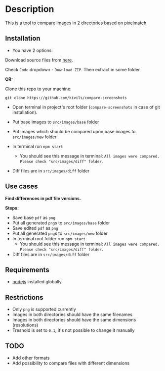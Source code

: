 # Description

This is a tool to compare images in 2 directories based on [pixelmatch](https://github.com/mapbox/pixelmatch).

## Installation

- You have 2 options:

Download source files from [here](https://github.com/kivils/compare-screenshots). 

Check `Code` dropdown - `Download ZIP`. Then extract in some folder.

**OR:**

Clone this repo to your machine:

`git clone https://github.com/kivils/compare-screenshots`

- Open terminal in project's root folder (`compare-screenshots` in case of git installation).

- Put base images to `src/images/base` folder
- Put images which should be compared upon base images to `src/images/new` folder
- In terminal run `npm start`
  - You should see this message in terminal: `All images were compared. Please check "src/images/diff" folder`.
- Diff files are in `src/images/diff` folder

## Use cases

**Find differences in pdf file versions.**

**Steps:**

- Save base `pdf` as ``png``
- Put all generated ``png``s to `src/images/base` folder
- Save edited `pdf` as `png`
- Put all generated `png`s to `src/images/new` folder
- In terminal root folder run `npm start`
  - You should see this message in terminal: `All images were compared. Please check "src/images/diff" folder`.
- Diff files are in `src/images/diff` folder

## Requirements

- [nodejs](https://nodejs.org/en/download/) installed globally

## Restrictions

- Only `png` is supported currently
- Images in both directories should have the same filenames
- Images in both directories should have the same dimensions (resolutions)
- Treshold is set to `0.1`, it's not possible to change it manually

## TODO
- Add other formats
- Add possibility to compare files with different dimensions
